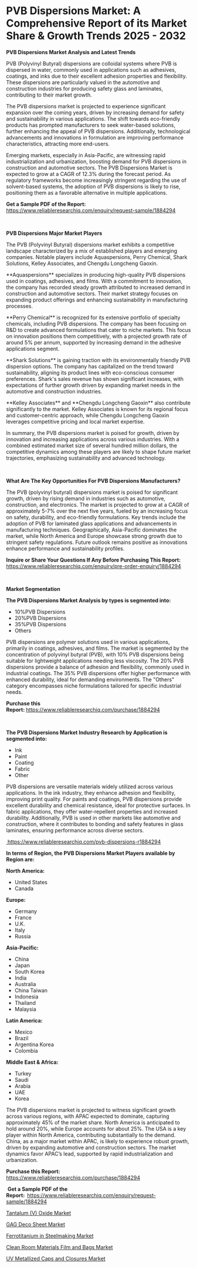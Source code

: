 <p><h1>PVB Dispersions Market: A Comprehensive Report of its Market Share & Growth Trends 2025 - 2032</h1></p><p><strong>PVB Dispersions Market Analysis and Latest Trends</strong></p>
<p><p>PVB (Polyvinyl Butyral) dispersions are colloidal systems where PVB is dispersed in water, commonly used in applications such as adhesives, coatings, and inks due to their excellent adhesion properties and flexibility. These dispersions are particularly valued in the automotive and construction industries for producing safety glass and laminates, contributing to their market growth.</p><p>The PVB dispersions market is projected to experience significant expansion over the coming years, driven by increasing demand for safety and sustainability in various applications. The shift towards eco-friendly products has prompted manufacturers to seek water-based solutions, further enhancing the appeal of PVB dispersions. Additionally, technological advancements and innovations in formulation are improving performance characteristics, attracting more end-users.</p><p>Emerging markets, especially in Asia-Pacific, are witnessing rapid industrialization and urbanization, boosting demand for PVB dispersions in construction and automotive sectors. The PVB Dispersions Market is expected to grow at a CAGR of 12.3% during the forecast period. As regulatory frameworks become increasingly stringent regarding the use of solvent-based systems, the adoption of PVB dispersions is likely to rise, positioning them as a favorable alternative in multiple applications.</p></p>
<p><strong>Get a Sample PDF of the Report:&nbsp;</strong> <a href="https://www.reliableresearchiq.com/enquiry/request-sample/1884294?utm_campaign=1119&utm_medium=2&utm_source=Github&utm_content=ia&utm_term=03042025&utm_id=pvb-dispersions">https://www.reliableresearchiq.com/enquiry/request-sample/1884294</a></p>
<p>&nbsp;</p>
<p><strong>PVB Dispersions Major Market Players</strong></p>
<p><p>The PVB (Polyvinyl Butyral) dispersions market exhibits a competitive landscape characterized by a mix of established players and emerging companies. Notable players include Aquaspersions, Perry Chemical, Shark Solutions, Kelley Associates, and Chengdu Longcheng Gaoxin.</p><p>**Aquaspersions** specializes in producing high-quality PVB dispersions used in coatings, adhesives, and films. With a commitment to innovation, the company has recorded steady growth attributed to increased demand in construction and automotive sectors. Their market strategy focuses on expanding product offerings and enhancing sustainability in manufacturing processes.</p><p>**Perry Chemical** is recognized for its extensive portfolio of specialty chemicals, including PVB dispersions. The company has been focusing on R&D to create advanced formulations that cater to niche markets. This focus on innovation positions them competitively, with a projected growth rate of around 5% per annum, supported by increasing demand in the adhesive applications segment.</p><p>**Shark Solutions** is gaining traction with its environmentally friendly PVB dispersion options. The company has capitalized on the trend toward sustainability, aligning its product lines with eco-conscious consumer preferences. Shark's sales revenue has shown significant increases, with expectations of further growth driven by expanding market needs in the automotive and construction industries.</p><p>**Kelley Associates** and **Chengdu Longcheng Gaoxin** also contribute significantly to the market. Kelley Associates is known for its regional focus and customer-centric approach, while Chengdu Longcheng Gaoxin leverages competitive pricing and local market expertise.</p><p>In summary, the PVB dispersions market is poised for growth, driven by innovation and increasing applications across various industries. With a combined estimated market size of several hundred million dollars, the competitive dynamics among these players are likely to shape future market trajectories, emphasizing sustainability and advanced technology.</p></p>
<p>&nbsp;</p>
<p><strong>What Are The Key Opportunities For PVB Dispersions Manufacturers?</strong></p>
<p><p>The PVB (polyvinyl butyral) dispersions market is poised for significant growth, driven by rising demand in industries such as automotive, construction, and electronics. The market is projected to grow at a CAGR of approximately 5-7% over the next five years, fueled by an increasing focus on safety, durability, and eco-friendly formulations. Key trends include the adoption of PVB for laminated glass applications and advancements in manufacturing techniques. Geographically, Asia-Pacific dominates the market, while North America and Europe showcase strong growth due to stringent safety regulations. Future outlook remains positive as innovations enhance performance and sustainability profiles.</p></p>
<p><strong>Inquire or Share Your Questions If Any Before Purchasing This Report:</strong> <a href="https://www.reliableresearchiq.com/enquiry/pre-order-enquiry/1884294?utm_campaign=1119&utm_medium=2&utm_source=Github&utm_content=ia&utm_term=03042025&utm_id=pvb-dispersions">https://www.reliableresearchiq.com/enquiry/pre-order-enquiry/1884294</a></p>
<p>&nbsp;</p>
<p><strong>Market Segmentation</strong></p>
<p><strong>The PVB Dispersions Market Analysis by types is segmented into:</strong></p>
<p><ul><li>10%PVB Dispersions</li><li>20%PVB Dispersions</li><li>35%PVB Dispersions</li><li>Others</li></ul></p>
<p><p>PVB dispersions are polymer solutions used in various applications, primarily in coatings, adhesives, and films. The market is segmented by the concentration of polyvinyl butyral (PVB), with 10% PVB dispersions being suitable for lightweight applications needing less viscosity. The 20% PVB dispersions provide a balance of adhesion and flexibility, commonly used in industrial coatings. The 35% PVB dispersions offer higher performance with enhanced durability, ideal for demanding environments. The "Others" category encompasses niche formulations tailored for specific industrial needs.</p></p>
<p><strong>Purchase this Report:&nbsp;</strong><a href="https://www.reliableresearchiq.com/purchase/1884294?utm_campaign=1119&utm_medium=2&utm_source=Github&utm_content=ia&utm_term=03042025&utm_id=pvb-dispersions">https://www.reliableresearchiq.com/purchase/1884294</a></p>
<p>&nbsp;</p>
<p><strong>The PVB Dispersions Market Industry Research by Application is segmented into:</strong></p>
<p><ul><li>Ink</li><li>Paint</li><li>Coating</li><li>Fabric</li><li>Other</li></ul></p>
<p><p>PVB dispersions are versatile materials widely utilized across various applications. In the ink industry, they enhance adhesion and flexibility, improving print quality. For paints and coatings, PVB dispersions provide excellent durability and chemical resistance, ideal for protective surfaces. In fabric applications, they offer water-repellent properties and increased durability. Additionally, PVB is used in other markets like automotive and construction, where it contributes to bonding and safety features in glass laminates, ensuring performance across diverse sectors.</p></p>
<p><a href="https://www.reliableresearchiq.com/pvb-dispersions-r1884294?utm_campaign=1119&utm_medium=2&utm_source=Github&utm_content=ia&utm_term=03042025&utm_id=pvb-dispersions">&nbsp;https://www.reliableresearchiq.com/pvb-dispersions-r1884294</a></p>
<p><strong>In terms of Region, the PVB Dispersions Market Players available by Region are:</strong></p>
<p>
    <p> <strong> North America: </strong>
        <ul>
            <li>United States</li>
            <li>Canada</li>
        </ul>
        </p> 
    <p> <strong> Europe: </strong>
        <ul>
            <li>Germany</li>
            <li>France</li>
            <li>U.K.</li>
            <li>Italy</li>
            <li>Russia</li>
        </ul>
        </p> 
    <p> <strong> Asia-Pacific: </strong>
        <ul>
            <li>China</li>
            <li>Japan</li>
            <li>South Korea</li>
            <li>India</li>
            <li>Australia</li>
            <li>China Taiwan</li>
            <li>Indonesia</li>
            <li>Thailand</li>
            <li>Malaysia</li>
        </ul>
        </p> 
    <p> <strong> Latin America: </strong>
        <ul>
            <li>Mexico</li>
            <li>Brazil</li>
            <li>Argentina Korea</li>
            <li>Colombia</li>
        </ul>
        </p> 
    <p> <strong> Middle East & Africa: </strong>
        <ul>
            <li>Turkey</li>
            <li>Saudi</li>
            <li>Arabia</li>
            <li>UAE</li>
            <li>Korea</li>
        </ul>
    </p>
    </p>
<p><p>The PVB dispersions market is projected to witness significant growth across various regions, with APAC expected to dominate, capturing approximately 45% of the market share. North America is anticipated to hold around 20%, while Europe accounts for about 25%. The USA is a key player within North America, contributing substantially to the demand. China, as a major market within APAC, is likely to experience robust growth, driven by expanding automotive and construction sectors. The market dynamics favor APAC’s lead, supported by rapid industrialization and urbanization.</p></p>
<p><strong>Purchase this Report: </strong><a href="https://www.reliableresearchiq.com/purchase/1884294?utm_campaign=1119&utm_medium=2&utm_source=Github&utm_content=ia&utm_term=03042025&utm_id=pvb-dispersions">https://www.reliableresearchiq.com/purchase/1884294</a></p>
<p>&nbsp;<strong>Get a Sample PDF of the Report:&nbsp;&nbsp;</strong><a href="https://www.reliableresearchiq.com/enquiry/request-sample/1884294?utm_campaign=1119&utm_medium=2&utm_source=Github&utm_content=ia&utm_term=03042025&utm_id=pvb-dispersions">https://www.reliableresearchiq.com/enquiry/request-sample/1884294</a></p>
<p><strong></strong></p>
<p><p><a href="https://github.com/cwasicioaie/Market-Research-Report-List-1/blob/main/tantalum-v-oxide-market.md?utm_campaign=1119&utm_medium=2&utm_source=Github&utm_content=ia&utm_term=03042025&utm_id=pvb-dispersions">Tantalum (V) Oxide Market</a></p><p><a href="https://github.com/handyiongikg/Market-Research-Report-List-1/blob/main/gag-deco-sheet-market.md?utm_campaign=1119&utm_medium=2&utm_source=Github&utm_content=ia&utm_term=03042025&utm_id=pvb-dispersions">GAG Deco Sheet Market</a></p><p><a href="https://github.com/ebalabenoot/Market-Research-Report-List-1/blob/main/ferrotitanium-in-steelmaking-market.md?utm_campaign=1119&utm_medium=2&utm_source=Github&utm_content=ia&utm_term=03042025&utm_id=pvb-dispersions">Ferrotitanium in Steelmaking Market</a></p><p><a href="https://github.com/budenhanelfc/Market-Research-Report-List-1/blob/main/clean-room-materials-film-and-bags-market.md?utm_campaign=1119&utm_medium=2&utm_source=Github&utm_content=ia&utm_term=03042025&utm_id=pvb-dispersions">Clean Room Materials Film and Bags Market</a></p><p><a href="https://github.com/nellygussisy/Market-Research-Report-List-1/blob/main/uv-metallized-caps-and-closures-market.md?utm_campaign=1119&utm_medium=2&utm_source=Github&utm_content=ia&utm_term=03042025&utm_id=pvb-dispersions">UV Metallized Caps and Closures Market</a></p></p>